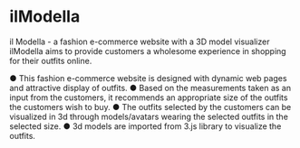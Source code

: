# ilModella
il Modella - a fashion e-commerce website with a 3D model visualizer
ilModella aims to provide customers a wholesome experience in shopping for their outfits online.

● This fashion e-commerce website is designed with dynamic web pages and attractive display of outfits.
●	Based on the measurements taken as an input from the customers, it recommends an appropriate size of the outfits the customers wish to buy. 
●	The outfits selected by the customers can be visualized in 3d through models/avatars wearing the selected outfits in the selected size.
● 3d models are imported from 3.js library to visualize the outfits.
